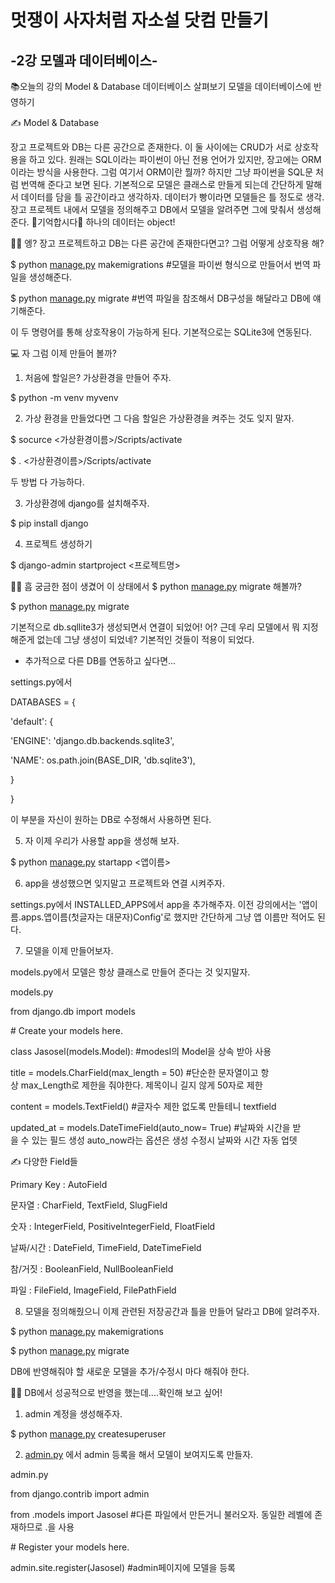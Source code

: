 # 멋쟁이 사자처럼 자소설 닷컴 만들기
## -2강 모델과 데이터베이스-

📚오늘의 강의
Model & Database
데이터베이스 살펴보기
모델을 데이터베이스에 반영하기

✍ Model & Database

장고 프로젝트와 DB는 다른 공간으로 존재한다. 이 둘 사이에는 CRUD가 서로 상호작용을 하고 있다.  원래는 SQL이라는 파이썬이 아닌 전용 언어가 있지만, 장고에는 ORM이라는 방식을 사용한다. 그럼 여기서 ORM이란 뭘까? 하지만 그냥 파이썬을 SQL문 처럼 번역해 준다고 보면 된다. 기본적으로 모델은 클래스로 만들게 되는데 간단하게 말해서 데이터를 담을 틀 공간이라고 생각하자. 데이터가 빵이라면 모델들은 틀 정도로 생각. 장고 프로젝트 내에서 모델을 정의해주고 DB에서 모델을 알려주면 그에 맞춰서 생성해 준다.  🚨기억합시다🚨 하나의 데이터는 object! 

🤷‍♀️ 엥? 장고 프로젝트하고 DB는 다른 공간에 존재한다면고? 그럼 어떻게 상호작용 해?

$ python [manage.py](http://manage.py) makemigrations #모델을 파이썬 형식으로 만들어서 번역 파일을 생성해준다.

$ python [manage.py](http://manage.py) migrate #번역 파일을 참조해서 DB구성을 해달라고 DB에 얘기해준다.

이 두 명령어를 통해 상호작용이 가능하게 된다. 기본적으로는 SQLite3에 연동된다.

💻 자 그럼 이제 만들어 볼까?

1. 처음에 할일은? 가상환경을 만들어 주자.

$ python -m venv myvenv

2. 가상 환경을 만들었다면 그 다음 할일은 가상환경을 켜주는 것도 잊지 말자.

$ socurce <가상환경이름>/Scripts/activate

$ . <가상환경이름>/Scripts/activate

두 방법 다 가능하다. 

3. 가상환경에 django를 설치해주자.

$ pip install django

4. 프로젝트 생성하기

$ django-admin startproject <프로젝트명>


🤷‍♀️ 흠 궁금한 점이 생겼어 이 상태에서 $ python [manage.py](http://manage.py) migrate 해볼까?

$ python [manage.py](http://manage.py) migrate

기본적으로 db.sqllite3가 생성되면서 연결이 되었어! 어? 근데 우리 모델에서 뭐 지정해준게 없는데 그냥 생성이 되었네? 기본적인 것들이 적용이 되었다. 

- 추가적으로 다른 DB를 연동하고 싶다면...

settings.py에서 

DATABASES = {

'default': {

'ENGINE': 'django.db.backends.sqlite3',

'NAME': os.path.join(BASE_DIR, 'db.sqlite3'),

}

}

이 부분을 자신이 원하는 DB로 수정해서 사용하면 된다.

5. 자 이제 우리가 사용할 app을 생성해 보자.

$ python [manage.py](http://manage.py) startapp <앱이름>

6. app을 생성했으면 잊지말고 프로젝트와 연결 시켜주자.

settings.py에서 INSTALLED_APPS에서 app을 추가해주자. 이전 강의에서는 '앱이름.apps.앱이름(첫글자는 대문자)Config'로 했지만 간단하게 그냥 앱 이름만 적어도 된다.

7. 모델을 이제 만들어보자.

models.py에서 모델은 항상 클래스로 만들어 준다는 것 잊지말자.

models.py

from django.db import models

# Create your models here.

class Jasosel(models.Model): #modesl의 Model을 상속 받아 사용

title = models.CharField(max_length = 50) #단순한 문자열이고 항상 max_Length로 제한을 줘야한다. 제목이니 길지 않게 50자로 제한

content = models.TextField() #글자수 제한 없도록 만들테니 textfield

updated_at = models.DateTimeField(auto_now= True) #날짜와 시간을 받을 수 있는 필드 생성 auto_now라는 옵션은 생성 수정시 날짜와 시간 자동 업뎃

✍ 다양한 Field들

Primary Key : AutoField

문자열 : CharField, TextField, SlugField

숫자 : IntegerField, PositiveIntegerField, FloatField

날짜/시간 : DateField, TimeField, DateTimeField

참/거짓 : BooleanField, NullBooleanField

파일 : FileField, ImageField, FilePathField

8. 모델을 정의해줬으니 이제 관련된 저장공간과 틀을 만들어 달라고 DB에 알려주자.

$ python [manage.py](http://manage.py) makemigrations

$ python [manage.py](http://manage.py) migrate

DB에 반영해줘야 할 새로운 모델을 추가/수정시 마다 해줘야 한다.

🤷‍♀️ DB에서 성공적으로 반영을 했는데....확인해 보고 싶어!

1. admin 계정을 생성해주자.

$ python [manage.py](http://manage.py/) createsuperuser

2. [admin.py](http://admin.py) 에서 admin 등록을 해서 모델이 보여지도록 만들자.

admin.py

from django.contrib import admin

from .models import Jasosel #다른 파일에서 만든거니 불러오자. 동일한 레벨에 존재하므로 .을 사용

# Register your models here.

admin.site.register(Jasosel) #admin페이지에 모델을 등록
